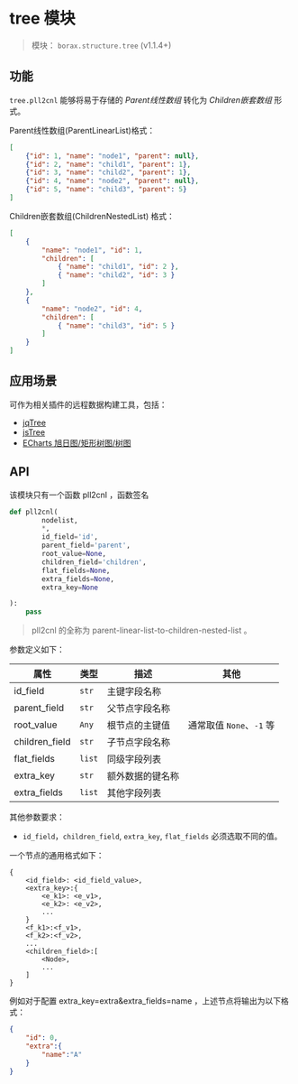 # tree 模块

> 模块： `borax.structure.tree` (v1.1.4+)

## 功能

`tree.pll2cnl` 能够将易于存储的 *Parent线性数组* 转化为 *Children嵌套数组* 形式。


Parent线性数组(ParentLinearList)格式：
```json
[
    {"id": 1, "name": "node1", "parent": null},
    {"id": 2, "name": "child1", "parent": 1},
    {"id": 3, "name": "child2", "parent": 1},
    {"id": 4, "name": "node2", "parent": null},
    {"id": 5, "name": "child3", "parent": 5}
]
```


Children嵌套数组(ChildrenNestedList) 格式：

```json
[
    {
        "name": "node1", "id": 1,
        "children": [
            { "name": "child1", "id": 2 },
            { "name": "child2", "id": 3 }
        ]
    },
    {
        "name": "node2", "id": 4,
        "children": [
            { "name": "child3", "id": 5 }
        ]
    }
]
```

## 应用场景

可作为相关插件的远程数据构建工具，包括：

- [jqTree](http://mbraak.github.io/jqTree/)
- [jsTree](https://www.jstree.com/)
- [ECharts 旭日图/矩形树图/树图](http://echarts.baidu.com/)

## API

该模块只有一个函数 pll2cnl ，函数签名


```python
def pll2cnl(
        nodelist,
        *,
        id_field='id',
        parent_field='parent',
        root_value=None,
        children_field='children',
        flat_fields=None,
        extra_fields=None,
        extra_key=None

):
    pass
```

> pll2cnl 的全称为 parent-linear-list-to-children-nested-list 。

参数定义如下：

| 属性 | 类型 | 描述 | 其他 |
| ------ | ------ | ------ | ------ |
| id_field | `str` | 主键字段名称  | |
| parent_field | `str` | 父节点字段名称 | |
| root_value | `Any` | 根节点的主键值 | 通常取值 `None`、`-1` 等 |
| children_field | `str` | 子节点字段名称 | |
| flat_fields | `list` | 同级字段列表 | |
| extra_key | `str` | 额外数据的键名称 | |
| extra_fields | `list` | 其他字段列表 | |

其他参数要求：

- `id_field`，`children_field`, `extra_key`, `flat_fields` 必须选取不同的值。

一个节点的通用格式如下：

```
{
    <id_field>: <id_field_value>,
    <extra_key>:{
        <e_k1>: <e_v1>,
        <e_k2>: <e_v2>,
        ...
    }
    <f_k1>:<f_v1>,
    <f_k2>:<f_v2>,
    ...
    <children_field>:[
        <Node>,
        ...
    ]
}
```

例如对于配置 extra_key=extra&extra_fields=name ，上述节点将输出为以下格式：

```json
{
    "id": 0,
    "extra":{
        "name":"A"
    }
}
```

